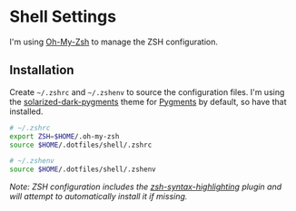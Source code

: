 # Shell Settings
I'm using [Oh-My-Zsh] to manage the ZSH configuration.

## Installation
Create `~/.zshrc` and `~/.zshenv` to source the configuration files. I'm using the [solarized-dark-pygments] theme for [Pygments] by default, so have that installed.

```sh
# ~/.zshrc
export ZSH=$HOME/.oh-my-zsh
source $HOME/.dotfiles/shell/.zshrc
```

```sh
# ~/.zshenv
source $HOME/.dotfiles/shell/.zshenv
```

_Note: ZSH configuration includes the [zsh-syntax-highlighting] plugin and will attempt to automatically install it if missing._

[Oh-My-Zsh]:http://ohmyz.sh/
[Pygments]:http://pygments.org/
[zsh-syntax-highlighting]:https://github.com/zsh-users/zsh-syntax-highlighting
[solarized-dark-pygments]:https://github.com/gthank/solarized-dark-pygments
